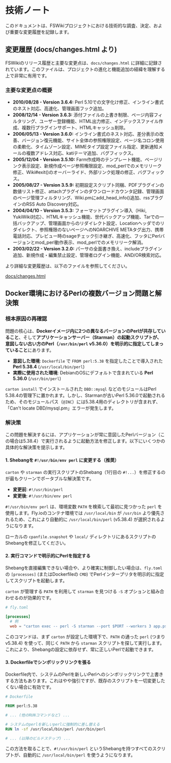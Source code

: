# 技術ノート

このドキュメントは、FSWikiプロジェクトにおける技術的な調査、決定、および重要な変更履歴を記録します。

## 変更履歴 (docs/changes.html より)

FSWikiのリリース履歴と主要な変更点は、`docs/changes.html` に詳細に記録されています。このファイルは、プロジェクトの進化と機能追加の経緯を理解する上で非常に有用です。

### 主要な変更点の概要

*   **2010/08/28 - Version 3.6.4:** Perl 5.10での文字化け修正、インライン書式のネスト対応、高速化、管理画面フック追加。
*   **2008/12/14 - Version 3.6.3:** 添付ファイルの上書き制限、ページ内容フィルタリング、ユーザー登録機能、HTML出力修正、インデックスファイル作成、複数行プラグインサポート、HTMLキャッシュ削除。
*   **2006/05/13 - Version 3.6.0:** インライン書式のネスト対応、差分表示の改善、バージョン復元機能、サイト全体の参照権限設定、ページ名コロン使用の柔軟化、タイムゾーン設定、MIMEタイプ設定ファイル指定、更新通知メールの複数アドレス対応、katiテーマ追加、バグフィックス。
*   **2005/12/04 - Version 3.5.10:** Farm作成時のテンプレート機能、ページリンク表示設定、新規作成ページ参照権限設定、mod_perlでのメモリリーク修正、Wiki#exit()のオーバーライド、外部リンク処理の修正、バグフィックス。
*   **2005/08/27 - Version 3.5.9:** 初期設定スクリプト同梱、PDFプラグインの数値リスト修正、attachプラグインのダウンロードカウンタ記録、管理画面のページ管理フィルタリング、Wiki.pmにadd_head_info()追加、rssプラグインのRSS Auto Discovery対応。
*   **2004/04/10 - Version 3.5.3:** フォーマットプラグイン導入（Hiki, YukiWiki対応）、HTMLキャッシュ機能、世代バックアップ機能、Tarでの一括バックアップ、管理画面からのリダイレクト設定、Locationヘッダでのリダイレクト、参照権限のないページへのNOARCHIVE METAタグ出力、携帯電話対応、プレビュー時のsageチェック引き継ぎ、高速化、フッタにPerlバージョンとmod_perl動作表示、mod_perlでのメモリリーク解消。
*   **2003/02/22 - Version 3.2.0:** パーサの全面書き換え、includeプラグイン追加、新規作成・編集禁止設定、管理者ログイン機能、AND/OR検索対応。

より詳細な変更履歴は、以下のファイルを参照してください。

[docs/changes.html](/docs/changes.html)

## Docker環境におけるPerlの複数バージョン問題と解決策

### 根本原因の再確認

問題の核心は、**Dockerイメージ内に2つの異なるバージョンのPerlが共存していること**、そして**アプリケーションサーバー（Starman）の起動スクリプトが、意図しない古い方のPerl（`/usr/bin/perl` v5.36.0）を明示的に指定してしまっていること**にあります。

  * **意図した環境**: `Dockerfile` で `FROM perl:5.38` を指定したことで導入された **Perl 5.38.4** (`/usr/local/bin/perl`)
  * **実際に使用された環境**: DebianのOSにデフォルトで含まれている **Perl 5.36.0** (`/usr/bin/perl`)

`carton install` でインストールされた `DBD::mysql` などのモジュールはPerl 5.38.4の管理下に置かれます。しかし、Starmanが古いPerl 5.36.0で起動されるため、そのモジュールパス（`@INC`）には5.38.4用のディレクトリが含まれず、「Can't locate DBD/mysql.pm」エラーが発生します。

### 解決策

この問題を解決するには、アプリケーションが常に意図したPerlバージョン（この場合は5.38.4）で実行されるように起動方法を修正します。以下にいくつかの具体的な解決策を提示します。

#### 1. Shebangを `#!/usr/bin/env perl` に変更する（推奨）

`carton` や `starman` の実行スクリプトのShebang（1行目の `#!...`）を修正するのが最もクリーンでポータブルな解決策です。

  * **変更前**: `#!/usr/bin/perl`
  * **変更後**: `#!/usr/bin/env perl`

`#!/usr/bin/env perl` は、環境変数 `PATH` を検索して最初に見つかった `perl` を使用します。Fly.ioのコンテナ環境では `/usr/local/bin` が `/usr/bin` より優先されるため、これにより自動的に `/usr/local/bin/perl` (v5.38.4) が選択されるようになります。

ローカルの `cpanfile.snapshot` や `local/` ディレクトリにあるスクリプトのShebangを修正してください。

#### 2. 実行コマンドで明示的にPerlを指定する

Shebangを直接編集できない場合や、より確実に制御したい場合は、`fly.toml` の `[processes]` (またはDockerfileの `CMD`) でPerlインタープリタを明示的に指定してスクリプトを起動します。

`carton` が管理する `PATH` を利用して `starman` を見つける `-S` オプションと組み合わせるのが効果的です。

```toml
# fly.toml

[processes]
  # 例
  web = "carton exec -- perl -S starman --port $PORT --workers 3 app.psgi"
```

このコマンドは、まず `carton` が設定した環境下で、`PATH` の通った `perl` (つまりv5.38.4) を使って、同じく `PATH` から `starman` スクリプトを探して実行します。これにより、Shebangの設定に依存せず、常に正しいPerlで起動できます。

#### 3. Dockerfileでシンボリックリンクを張る

Dockerfile内で、システムのPerlを新しいPerlへのシンボリックリンクで上書きする方法もあります。これはやや強引ですが、既存のスクリプトを一切変更したくない場合に有効です。

```dockerfile
# Dockerfile

FROM perl:5.38

# ... (他のRUNコマンドなど) ...

# システムのperlを新しいperlに強制的に差し替える
RUN ln -sf /usr/local/bin/perl /usr/bin/perl

# ... (以降のビルドステップ) ...
```

この方法を取ることで、`#!/usr/bin/perl` というShebangを持つすべてのスクリプトが、自動的に `/usr/local/bin/perl` を使うようになります。
